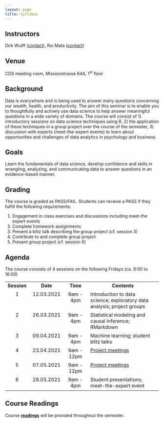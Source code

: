 ```yaml
---
layout: page
title: Syllabus
---
```


## Instructors
Dirk Wulff (<a href="mailto:dirk.wulff@unibas.ch">contact</a>), Rui Mata (<a href="mailto:rui.mata@unibas.ch">contact</a>)

## Venue
CDS meeting room, Missionstrasse 64A, 1<sup>st</sup> floor

## Background
Data is everywhere and is being used to answer many questions concerning our wealth, health, and productivity. The aim of this seminar is to enable you to thoughtfully and actively use data science to help answer meaningful questions in a wide variety of domains. The course will consist of 1) introductory sessions on data science techniques using R, 2) the application of these techniques in a group project over the course of the semester, 3) discussion with experts (meet-the-expert events) to learn about opportunities and challenges of data analytics in psychology and business.

## Goals
Learn the fundamentals of data science, develop confidence and skills in wrangling, analyzing, and communicating data to answer questions in an evidence-based manner.

## Grading
The course is graded as PASS/FAIL. Students can receive a PASS if they fulfill the following requirements:
1. Engagement in class exercises and discussions including meet-the expert events
2. Complete homework assignments
3. Present a blitz talk describing the group project (cf. session 3)
4. Contribute to and complete group project
5. Present group project (cf. session 6)

## Agenda
The course consists of 4 sessions on the following Fridays (ca. 9:00 to 16:00)

<style>
td {
  padding-right: 12px;
  padding-bottom: 6px;
  vertical-align: top;
}
</style>

<table cellspacing="0" cellpadding="0">
<tr>
  <td style="text-align:center"><b>Session</b></td>
  <td style="text-align:center"><b>Date</b></td>
  <td style="text-align:center"><b>Time</b></td>
  <td style="text-align:center"><b>Contents</b></td>
</tr>
<tr>
  <td style="text-align:center">1</td>
  <td style="text-align:center">12.03.2021</td>
  <td style="text-align:center">9am - 4pm</td>
  <td>Introduction to data science; exploratory data analysis; project groups</td>
</tr>
<tr>
  <td style="text-align:center">2</td>
  <td style="text-align:center">26.03.2021</td>
  <td style="text-align:center">9am - 4pm</td>
  <td>Statistical modeling and causal inference; RMarkdown</td>
</tr>
<tr>
  <td style="text-align:center">3</td>
  <td style="text-align:center">09.04.2021</td>
  <td style="text-align:center">9am - 4pm</td>
  <td>Machine learning; student blitz talks</td>
</tr>
<tr>
  <td style="text-align:center">4</td>
  <td style="text-align:center">23.04.2021</td>
  <td style="text-align:center">9am - 12pm</td>
  <td><a href="https://cdsbasel.github.io/dataanalytics/menu/projects.html">Project meetings</a></td>
</tr>
<tr>
  <td style="text-align:center">5</td>
  <td style="text-align:center">07.05.2021</td>
  <td style="text-align:center">9am - 12pm</td>
  <td><a href="https://cdsbasel.github.io/dataanalytics/menu/projects.html">Project meetings</a></td>
</tr>
<tr>
  <td style="text-align:center">6</td>
  <td style="text-align:center">28.05.2021</td>
  <td style="text-align:center">9am - 4pm</td>
  <td>Student presentations; meet-the-expert event</td>
</tr>
</table>

## Course Readings
Course <a href="readings"><b>readings</b></a> will be provided throughout the semester.
